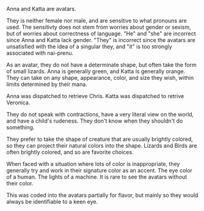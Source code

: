 Anna and Katta are avatars.

They is neither female nor male, and are sensitive to what pronouns are used. The
sensitivty does not stem from worries about gender or sexism, but of worries
about correctness of language. "He" and "she" are incorrect since Anna and Katta
lack gender. "They" is incorrect since the avatars are unsatisfied with the idea
of a singular they, and "it" is too strongly associated with nai-prenu.

As an avatar, they do not have a determinate shape, but often take the form of
small lizards. Anna is generally green, and Katta is generally orange. They can
take on any shape, appearance, color, and size they wish, within limits
determined by their mana.

Anna was dispatched to retrieve Chris. Katta was dispatched to retrive Veronica.

They do not speak with contractions, have a very literal view on the world, and
have a child's rudeness. They don't know when they shouldn't do something.

They prefer to take the shape of creature that are usually brightly colored, so
they can project their natural colors into the shape. Lizards and Birds are
often brightly colored, and so are favorite choices.

When faced with a situation where lots of color is inappropriate, they generally
try and work in their signature color as an accent. The eye color of a
human. The lights of a machine. It is rare to see the avatars without their
color.

This was coded into the avatars partially for flavor, but mainly so they would
always be identifiable to a keen eye.
